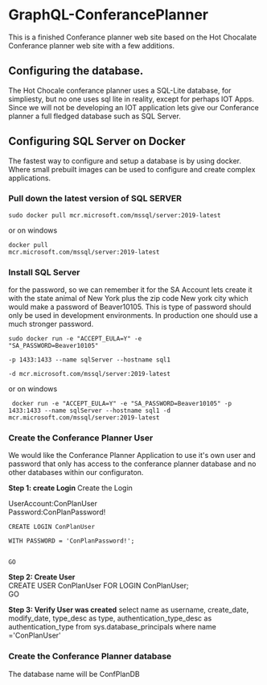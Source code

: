 # GraphQL-ConferancePlanner
This is a finished Conferance planner web site based on the Hot Chocalate Conferance planner web site with a few additions.

## Configuring the database.
The Hot Chocale conferance planner uses a SQL-Lite database, for simpliesty, but no one uses sql lite in reality, except for perhaps IOT Apps. Since we will not be developing an IOT application lets give our Conferance planner a full fledged database such as SQL Server.

## Configuring SQL Server on Docker
The fastest way to configure and setup a database is by using docker. Where small prebuilt images can be used to configure and create complex applications. 

### Pull down the latest version of SQL SERVER

<code>sudo docker pull mcr.microsoft.com/mssql/server:2019-latest </code>

or on windows

<code>docker pull mcr.microsoft.com/mssql/server:2019-latest</code>

### Install SQL Server

for the password, so we can remember it for the SA Account lets create it with the state animal of New York plus the zip code New york city which would make a password of
Beaver10105. This is type of password should only be used in development environments. In production one should use a much stronger password.

<code>sudo docker run -e "ACCEPT_EULA=Y" -e "SA_PASSWORD=Beaver10105" \
   -p 1433:1433 --name sqlServer --hostname sql1 \
   -d mcr.microsoft.com/mssql/server:2019-latest</code>
 
 or on windows
 
<code> docker run -e "ACCEPT_EULA=Y" -e "SA_PASSWORD=Beaver10105" -p 1433:1433 --name sqlServer --hostname sql1 -d mcr.microsoft.com/mssql/server:2019-latest</code>
 
 ### Create the Conferance Planner User
We would like the Conferance Planner Application to use it's own user and password that only has access to the conferance planner database and no other databases within our configuraton. 
 
 **Step 1: create Login**
 Create the Login
 
 UserAccount:ConPlanUser<br>
 Password:ConPlanPassword!<br>
 
 <code>CREATE LOGIN ConPlanUser   
    WITH PASSWORD = 'ConPlanPassword!';<br>  
   GO </code>
 
 **Step 2: Create User**<br>
 CREATE USER ConPlanUser FOR LOGIN ConPlanUser;  
 GO  
 
 **Step 3: Verify User was created**
 select name as username,
       create_date,
       modify_date,
       type_desc as type,
       authentication_type_desc as authentication_type
from sys.database_principals
where name ='ConPlanUser'
 

### Create the Conferance Planner database
The database name will be ConfPlanDB
  

  
 
 
